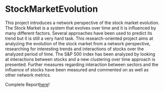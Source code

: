 # StockMarketEvolution
This project introduces a network perspective of the stock market evolution. The Stock Market is a system that evolves over time and it is influenced by many different factors. Several approaches have been used to predict its trend but it is still a very hard task. This research-oriented project aims at analyzing the evolution of the stock market from a network perspective, researching for interesting trends and interactions of stocks over the analyzed period of time. The S&P 500 index has been analyzed by looking at interactions between stocks and a new clustering over time approach is presented. Further measures regarding interaction between sectors and the influence of stocks have been measured and commented on as well as other network metrics.

Complete Report[here](https://github.com/albertolatino/StockMarketEvolution/blob/main/Stock%20Market%20Evolution%20-%20A%20Network%20Perspective.pdf)!
